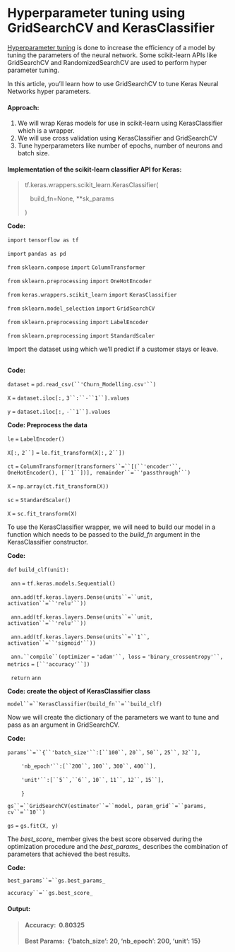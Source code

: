 ﻿# Hyperparameter tuning using GridSearchCV and KerasClassifier 

[Hyperparameter tuning](https://www.geeksforgeeks.org/ml-hyperparameter-tuning/) is done to increase the efficiency of a model by tuning the parameters of the neural network. Some scikit-learn APIs like GridSearchCV and RandomizedSearchCV are used to perform hyper parameter tuning. 

In this article, you’ll learn how to use GridSearchCV to tune Keras Neural Networks hyper parameters. 

#### Approach: 

1.  We will wrap Keras models for use in scikit-learn using KerasClassifier which is a wrapper.
2.  We will use cross validation using KerasClassifier and GridSearchCV
3.  Tune hyperparameters like number of epochs, number of neurons and batch size.

#### Implementation of the scikit-learn classifier API for Keras:

> tf.keras.wrappers.scikit\_learn.KerasClassifier(
> 
>    build\_fn=None, \*\*sk\_params
> 
> )

**Code:**

`import` `tensorflow as tf`

`import` `pandas as pd`

`from` `sklearn.compose` `import` `ColumnTransformer`

`from` `sklearn.preprocessing` `import` `OneHotEncoder`

`from` `keras.wrappers.scikit_learn` `import` `KerasClassifier`

`from` `sklearn.model_selection` `import` `GridSearchCV`

`from` `sklearn.preprocessing` `import` `LabelEncoder`

`from` `sklearn.preprocessing` `import` `StandardScaler`

Import the dataset using which we’ll predict if a customer stays or leave.   
 

**Code:**

`dataset` `=` `pd.read_csv(``'Churn_Modelling.csv'``)`

`X` `=` `dataset.iloc[:,` `3``:``-``1``].values`

`y` `=` `dataset.iloc[:,` `-``1``].values`

**Code: Preprocess the data**

`le` `=` `LabelEncoder()`

`X[:,` `2``]` `=` `le.fit_transform(X[:,` `2``])`

`ct` `=` `ColumnTransformer(transformers``=``[(``'encoder'``, OneHotEncoder(), [``1``])], remainder``=``'passthrough'``)`

`X` `=` `np.array(ct.fit_transform(X))`

`sc` `=` `StandardScaler()`

`X` `=` `sc.fit_transform(X)`

To use the KerasClassifier wrapper, we will need to build our model in a function which needs to be passed to the _build\_fn_ argument in the KerasClassifier constructor. 

**Code:**

`def` `build_clf(unit):`

  `ann` `=` `tf.keras.models.Sequential()`

  `ann.add(tf.keras.layers.Dense(units``=``unit, activation``=``'relu'``))`

  `ann.add(tf.keras.layers.Dense(units``=``unit, activation``=``'relu'``))`

  `ann.add(tf.keras.layers.Dense(units``=``1``, activation``=``'sigmoid'``))`

  `ann.``compile``(optimizer` `=` `'adam'``, loss` `=` `'binary_crossentropy'``, metrics` `=` `[``'accuracy'``])`

  `return` `ann`

**Code: create the object of KerasClassifier class**

`model``=``KerasClassifier(build_fn``=``build_clf)`

Now we will create the dictionary of the parameters we want to tune and pass as an argument in GridSearchCV. 

**Code:**

`params``=``{``'batch_size'``:[``100``,` `20``,` `50``,` `25``,` `32``],` 

        `'nb_epoch'``:[``200``,` `100``,` `300``,` `400``],`

        `'unit'``:[``5``,``6``,` `10``,` `11``,` `12``,` `15``],`

        `}`

`gs``=``GridSearchCV(estimator``=``model, param_grid``=``params, cv``=``10``)`

`gs` `=` `gs.fit(X, y)`

The _best\_score\__ member gives the best score observed during the optimization procedure and the _best\_params\__ describes the combination of parameters that achieved the best results.

**Code:**

`best_params``=``gs.best_params_`

`accuracy``=``gs.best_score_`

#### Output:

> #### Accuracy:  0.80325
> 
> #### Best Params:  {‘batch\_size’: 20, ‘nb\_epoch’: 200, ‘unit’: 15}

 